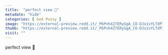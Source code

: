 ```yaml
---
title:  "perfect view 👀"
metadate: "hide"
categories: [ God Pussy ]
image: "https://external-preview.redd.it/_P6Pnh4Z7ERyGgA_CO-DJo1vYLTdP12b_9nti-manCM.jpg?auto=webp&s=8b5eb22af78c672e818433dbc9528494af6de0ad"
thumb: "https://external-preview.redd.it/_P6Pnh4Z7ERyGgA_CO-DJo1vYLTdP12b_9nti-manCM.jpg?width=1080&crop=smart&auto=webp&s=656ade10a45cff9ba6901e847bfecb7cbabd39ea"
visit: ""
---
```

perfect view 👀
